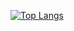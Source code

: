 [![Top Langs](https://github-readme-stats.vercel.app/api/top-langs/?username=anuraghazra&langs_count=8&hide=javascript,html)](https://github.com/anuraghazra/github-readme-stats)

<!--
**oilulio/oilulio** is a ✨ _special_ ✨ repository because its `README.md` (this file) appears on your GitHub profile.

Here are some ideas to get you started:

- 🔭 I’m currently working on ...
- 🌱 I’m currently learning ...
- 👯 I’m looking to collaborate on ...
- 🤔 I’m looking for help with ...
- 💬 Ask me about ...
- 📫 How to reach me: ...
- 😄 Pronouns: ...
- ⚡ Fun fact: ...
-->

